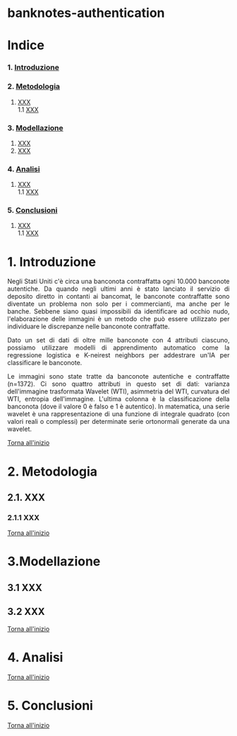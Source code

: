 # banknotes-authentication

# Indice  

### 1. [Introduzione](#1)  
  
### 2. [Metodologia](#2)  
 1. [XXX](#2.1)  
     1.1 [XXX](#2.1.1)  

### 3. [Modellazione](#3)          
 1. [XXX](#3.1)          
 2. [XXX](#3.2)             

### 4. [Analisi](#4)
 1. [XXX](#4.1)  
    1.1 [XXX](#4.1.1)

### 5. [Conclusioni](#5)
 1. [XXX](#5.1)  
    1.1 [XXX](#5.1.1)          
              
# <span id = "1">1. Introduzione</span> 
<p align="justify">Negli Stati Uniti c'è circa una banconota contraffatta ogni 10.000 banconote autentiche. Da quando negli ultimi anni è stato lanciato il servizio di deposito diretto in contanti ai bancomat, le banconote contraffatte sono diventate un problema non solo per i commercianti, ma anche per le banche. Sebbene siano quasi impossibili da identificare ad occhio nudo, l'elaborazione delle immagini è un metodo che può essere utilizzato per individuare le discrepanze nelle banconote contraffatte.</p>
<p align="justify">Dato un set di dati di oltre mille banconote con 4 attributi ciascuno, possiamo utilizzare modelli di apprendimento automatico come la regressione logistica e K-neirest neighbors per addestrare un'IA per classificare le banconote.</p>
<p align="justify">Le immagini sono state tratte da banconote autentiche e contraffatte (n=1372). Ci sono quattro attributi in questo set di dati: varianza dell'immagine trasformata Wavelet (WTI), asimmetria del WTI, curvatura del WTI, entropia dell'immagine. L'ultima colonna è la classificazione della banconota (dove il valore 0 è falso e 1 è autentico). In matematica, una serie wavelet è una rappresentazione di una funzione di integrale quadrato (con valori reali o complessi) per determinate serie ortonormali generate da una wavelet.</p>
<a href="#top">Torna all'inizio</a> 

# <span id = "2">2. Metodologia</span> 
     
## <span id = "2.1">2.1. XXX</span> 

### <span id = "2.1.1">2.1.1 XXX</span>
<p><a href="#top">Torna all'inizio</a>

# <span id = "3">3.Modellazione</span> 
   
## <span id = "3.1">3.1 XXX</span> 

## <span id = "3.2">3.2 XXX</span>  
<a href="#top">Torna all'inizio</a>

# <span id = "4">4. Analisi</span> 
<a href="#top">Torna all'inizio</a> 

# <span id = "5">5. Conclusioni</span> 
<a href="#top">Torna all'inizio</a> 

